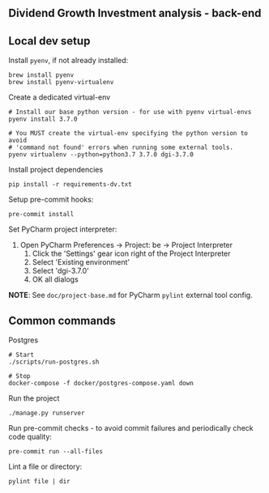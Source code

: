## Dividend Growth Investment analysis - back-end

## Local dev setup

Install `pyenv`, if not already installed:

```
brew install pyenv
brew install pyenv-virtualenv
```

Create a dedicated virtual-env

```
# Install our base python version - for use with pyenv virtual-envs
pyenv install 3.7.0

# You MUST create the virtual-env specifying the python version to avoid
# 'command not found' errors when running some external tools.
pyenv virtualenv --python=python3.7 3.7.0 dgi-3.7.0
```

Install project dependencies

```
pip install -r requirements-dv.txt
```

Setup pre-commit hooks:

```
pre-commit install
```

Set PyCharm project interpreter:

1. Open PyCharm Preferences -> Project: be -> Project Interpreter
    1. Click the 'Settings' gear icon right of the Project Interpreter
    1. Select 'Existing environment'
    1. Select 'dgi-3.7.0'
    1. OK all dialogs


**NOTE**: See `doc/project-base.md` for PyCharm `pylint` external tool config.

## Common commands

Postgres

```
# Start
./scripts/run-postgres.sh

# Stop
docker-compose -f docker/postgres-compose.yaml down
```

Run the project

```
./manage.py runserver
```

Run pre-commit checks - to avoid commit failures and periodically check code quality:

```
pre-commit run --all-files
```

Lint a file or directory:

```
pylint file | dir
```

